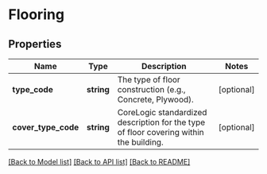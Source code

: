 # Flooring

## Properties
Name | Type | Description | Notes
------------ | ------------- | ------------- | -------------
**type_code** | **string** | The type of floor construction (e.g., Concrete, Plywood). | [optional] 
**cover_type_code** | **string** | CoreLogic standardized description for the type of floor covering within the building. | [optional] 

[[Back to Model list]](../../README.md#documentation-for-models) [[Back to API list]](../../README.md#documentation-for-api-endpoints) [[Back to README]](../../README.md)

